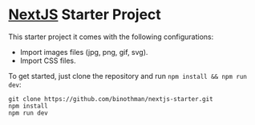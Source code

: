 # [NextJS](https://github.com/zeit/next.js/) Starter Project

This starter project it comes with the following configurations:

* Import images files (jpg, png, gif, svg).
* Import CSS files.

To get started, just clone the repository and run `npm install && npm run dev`:

    git clone https://github.com/binothman/nextjs-starter.git
    npm install
    npm run dev

